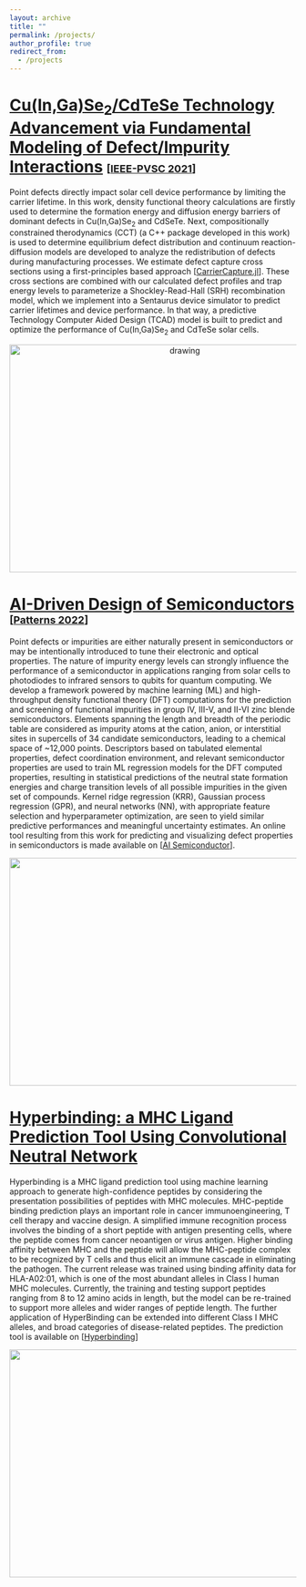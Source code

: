 ```yaml
---
layout: archive
title: ""
permalink: /projects/
author_profile: true
redirect_from:
  - /projects
---
```


# <u>Cu(In,Ga)Se<sub>2</sub>/CdTeSe Technology Advancement via Fundamental Modeling of Defect/Impurity Interactions</u> <font size=4>[<a href="https://ieeexplore.ieee.org/stamp/stamp.jsp?tp=&arnumber=9519020">IEEE-PVSC 2021</a>]</font>

Point defects directly impact solar cell device performance by limiting the carrier lifetime. In this work, density functional theory calculations are firstly used to determine the formation energy and diffusion energy barriers of dominant defects in Cu(In,Ga)Se<sub>2</sub> and CdSeTe. Next, compositionally constrained therodynamics (CCT) (a C++ package developed in this work) is used to determine equilibrium defect distribution and continuum reaction-diffusion models are developed to analyze the redistribution of defects during manufacturing processes. We estimate defect capture cross sections using a first-principles based approach [[CarrierCapture.jl](https://github.com/WMD-group/CarrierCapture.jl)]. These cross sections are combined with our calculated defect profiles and trap energy levels to parameterize a Shockley-Read-Hall (SRH) recombination model, which we implement into a Sentaurus device simulator to predict carrier lifetimes and device performance. In that way, a predictive Technology Computer Aided Design (TCAD) model is built to predict and optimize the performance of Cu(In,Ga)Se<sub>2</sub> and CdTeSe solar cells.

<p align="center">
<img src="https://xiaofx2.github.io/images/Web_CIGS.png" alt="drawing" width="600" height="400"/>
</p>

# <u>AI-Driven Design of Semiconductors</u> <font size=4>[<a href="https://www.sciencedirect.com/science/article/pii/S266638992200023X/pdfft?md5=c9655359558a9616280b5776b304aaf0&pid=1-s2.0-S266638992200023X-main.pdf">Patterns 2022</a>]</font>

Point defects or impurities are either naturally present in semiconductors or may be intentionally introduced to tune their electronic and optical properties. The nature of impurity energy levels can strongly influence the performance of a semiconductor in applications ranging from solar cells to photodiodes to infrared sensors to qubits for quantum computing. We develop a framework powered by machine learning (ML) and high-throughput density functional theory (DFT) computations for the prediction and screening of functional impurities in group IV, III-V, and II-VI zinc blende semiconductors. Elements spanning the length and breadth of the periodic table are considered as impurity atoms at the cation, anion, or interstitial sites in supercells of 34 candidate semiconductors, leading to a chemical space of ~12,000 points. Descriptors based on tabulated elemental properties, defect coordination environment, and relevant semiconductor properties are used to train ML regression models for the DFT computed properties, resulting in statistical predictions of the neutral state formation energies and charge transition levels of all possible impurities in the given set of compounds. Kernel ridge regression (KRR), Gaussian process regression (GPR), and neural networks (NN), with appropriate feature selection and hyperparameter optimization, are seen to yield similar predictive performances and meaningful uncertainty estimates. An online tool resulting from this work for predicting and visualizing defect properties in semiconductors is made available on [[AI Semiconductor](https://github.com/lmjacoby/ai_semiconductors)].

<p align="center">
<img src="https://xiaofx2.github.io/images/predict_tool_app.gif" width="600" height="400"/>
</p>

# <u>Hyperbinding: a MHC Ligand Prediction Tool Using Convolutional Neutral Network</u>

Hyperbinding is a MHC ligand prediction tool using machine learning approach to generate high-confidence peptides by considering the presentation possibilities of peptides with MHC molecules. MHC-peptide binding prediction plays an important role in cancer immunoengineering, T cell therapy and vaccine design. A simplified immune recognition process involves the binding of a short peptide with antigen presenting cells, where the peptide comes from cancer neoantigen or virus antigen. Higher binding affinity between MHC and the peptide will allow the MHC-peptide complex to be recognized by T cells and thus elicit an immune cascade in eliminating the pathogen.
The current release was trained using binding affinity data for HLA-A02:01, which is one of the most abundant alleles in Class I human MHC molecules. Currently, the training and testing support peptides ranging from 8 to 12 amino acids in length, but the model can be re-trained to support more alleles and wider ranges of peptide length. The further application of HyperBinding can be extended into different Class I MHC alleles, and broad categories of disease-related peptides. The prediction tool is available on [[Hyperbinding](https://github.com/xiaofx2/hyperbinding_ml)]
<p align="center">
<img src="https://xiaofx2.github.io/images/Design_Structure.jpg" width="600" height="400"/>
</p>
  
